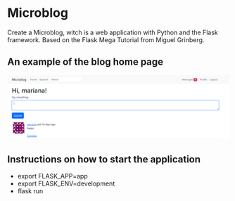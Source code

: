 # Microblog

Create a Microblog, witch is a web application with Python and the Flask framework.
Based on the Flask Mega Tutorial from Miguel Grinberg.

## An example of the blog home page

![alt text](image.png)

## Instructions on how to start the application

* export FLASK_APP=app
* export FLASK_ENV=development
* flask run